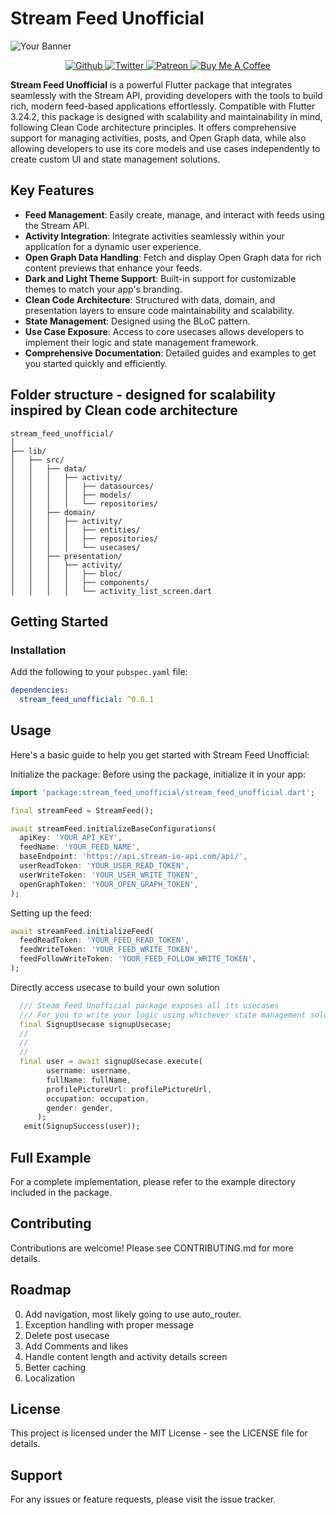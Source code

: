 # Stream Feed Unofficial
![Your Banner](https://path-to-your-banner/banner.png)
<p align="center">
  <a href="https://github.com/kartikeyaa-k" target="_blank">
    <img src="https://img.shields.io/badge/YouTube-red?style=for-the-badge&logo=youtube&logoColor=white" alt="Github">
  </a>
  <a href="https://twitter.com/yourhandle" target="_blank">
    <img src="https://img.shields.io/badge/Twitter-blue?style=for-the-badge&logo=twitter&logoColor=white" alt="Twitter">
  </a>
  <a href="https://www.patreon.com/yourpatreon" target="_blank">
    <img src="https://img.shields.io/badge/Patreon-orange?style=for-the-badge&logo=patreon&logoColor=white" alt="Patreon">
  </a>
  <a href="https://www.buymeacoffee.com/yourlink" target="_blank">
    <img src="https://img.shields.io/badge/Buy Me A Coffee-yellow?style=for-the-badge&logo=buy-me-a-coffee&logoColor=white" alt="Buy Me A Coffee">
  </a>
</p>

**Stream Feed Unofficial** is a powerful Flutter package that integrates seamlessly with the Stream API, providing developers with the tools to build rich, modern feed-based applications effortlessly. Compatible with Flutter 3.24.2, this package is designed with scalability and maintainability in mind, following Clean Code architecture principles. It offers comprehensive support for managing activities, posts, and Open Graph data, while also allowing developers to use its core models and use cases independently to create custom UI and state management solutions.

## Key Features

- **Feed Management**: Easily create, manage, and interact with feeds using the Stream API.
- **Activity Integration**: Integrate activities seamlessly within your application for a dynamic user experience.
- **Open Graph Data Handling**: Fetch and display Open Graph data for rich content previews that enhance your feeds.
- **Dark and Light Theme Support**: Built-in support for customizable themes to match your app's branding.
- **Clean Code Architecture**: Structured with data, domain, and presentation layers to ensure code maintainability and scalability.
- **State Management**: Designed using the BLoC pattern.
- **Use Case Exposure**: Access to core usecases allows developers to implement their logic and state management framework.
- **Comprehensive Documentation**: Detailed guides and examples to get you started quickly and efficiently.


## Folder structure - designed for scalability inspired by Clean code architecture
```
stream_feed_unofficial/
│
├── lib/
│   ├── src/
│   │   ├── data/
│   │   │   ├── activity/
│   │   │   │   ├── datasources/
│   │   │   │   ├── models/
│   │   │   │   └── repositories/
│   │   ├── domain/
│   │   │   ├── activity/
│   │   │   │   ├── entities/
│   │   │   │   ├── repositories/
│   │   │   │   └── usecases/
│   │   ├── presentation/
│   │   │   ├── activity/
│   │   │   │   ├── bloc/
│   │   │   │   ├── components/
│   │   │   │   └── activity_list_screen.dart

```
## Getting Started

### Installation

Add the following to your `pubspec.yaml` file:

```yaml
dependencies:
  stream_feed_unofficial: ^0.0.1
```

## Usage
Here's a basic guide to help you get started with Stream Feed Unofficial:

Initialize the package:
Before using the package, initialize it in your app:

```dart
import 'package:stream_feed_unofficial/stream_feed_unofficial.dart';

final streamFeed = StreamFeed();

await streamFeed.initializeBaseConfigurations(
  apiKey: 'YOUR_API_KEY',
  feedName: 'YOUR_FEED_NAME',
  baseEndpoint: 'https://api.stream-io-api.com/api/',
  userReadToken: 'YOUR_USER_READ_TOKEN',
  userWriteToken: 'YOUR_USER_WRITE_TOKEN',
  openGraphToken: 'YOUR_OPEN_GRAPH_TOKEN',
);
```

Setting up the feed:

```dart
await streamFeed.initializeFeed(
  feedReadToken: 'YOUR_FEED_READ_TOKEN',
  feedWriteToken: 'YOUR_FEED_WRITE_TOKEN',
  feedFollowWriteToken: 'YOUR_FEED_FOLLOW_WRITE_TOKEN',
);

```

Directly access usecase to build your own solution

```dart
  /// Steam Feed Unofficial package exposes all its usecases
  /// For you to write your logic using whichever state management solution.
  final SignupUsecase signupUsecase;
  //
  //
  //
  final user = await signupUsecase.execute(
        username: username,
        fullName: fullName,
        profilePictureUrl: profilePictureUrl,
        occupation: occupation,
        gender: gender,
      );
   emit(SignupSuccess(user));
```

## Full Example
For a complete implementation, please refer to the example directory included in the package.

## Contributing
Contributions are welcome! Please see CONTRIBUTING.md for more details.

## Roadmap
0. Add navigation, most likely going to use auto_router.
1. Exception handling with proper message 
3. Delete post usecase 
4. Add Comments and likes
5. Handle content length and activity details screen
6. Better caching
7. Localization

## License
This project is licensed under the MIT License - see the LICENSE file for details.

## Support
For any issues or feature requests, please visit the issue tracker.